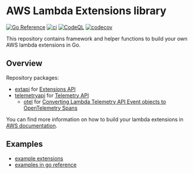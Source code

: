 # AWS Lambda Extensions library

[![Go Reference](https://pkg.go.dev/badge/github.com/zakharovvi/aws-lambda-extensions.svg)](https://pkg.go.dev/github.com/zakharovvi/aws-lambda-extensions)
[![ci](https://github.com/zakharovvi/aws-lambda-extensions/actions/workflows/ci.yml/badge.svg?branch=main)](https://github.com/zakharovvi/aws-lambda-extensions/actions/workflows/ci.yml)
[![CodeQL](https://github.com/zakharovvi/aws-lambda-extensions/actions/workflows/codeql.yml/badge.svg)](https://github.com/zakharovvi/aws-lambda-extensions/actions/workflows/codeql.yml)
[![codecov](https://codecov.io/gh/zakharovvi/aws-lambda-extensions/branch/main/graph/badge.svg?token=9TP4BHC4RR)](https://codecov.io/gh/zakharovvi/aws-lambda-extensions)

This repository contains framework and helper functions to build your own AWS lambda extensions in Go.

## Overview

Repository packages:

* [extapi](https://pkg.go.dev/github.com/zakharovvi/aws-lambda-extensions/extapi)
  for [Extensions API](https://docs.aws.amazon.com/lambda/latest/dg/runtimes-extensions-api.html)
* [telemetryapi](https://pkg.go.dev/github.com/zakharovvi/aws-lambda-extensions/telemetryapi)
  for [Telemetry API](https://docs.aws.amazon.com/lambda/latest/dg/telemetry-api.html)
  * [otel](https://pkg.go.dev/github.com/zakharovvi/aws-lambda-extensions/telemetryapi/otel)
    for [Converting Lambda Telemetry API Event objects to OpenTelemetry Spans](https://docs.aws.amazon.com/lambda/latest/dg/telemetry-otel-spans.html)

You can find more information on how to build your lambda extensions in [AWS documentation](https://docs.aws.amazon.com/lambda/latest/dg/lambda-runtime-environment.html).

## Examples

* [example extensions](examples)
* [examples in go reference](https://pkg.go.dev/github.com/zakharovvi/aws-lambda-extensions)

